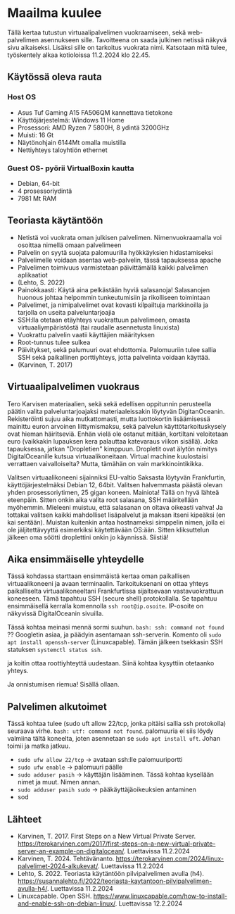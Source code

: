 # Maailma kuulee

Tällä kertaa tutustun virtuaalipalvelimen vuokraamiseen, sekä web-palvelimen asennukseen sille. Tavoitteena on saada julkinen netissä näkyvä sivu aikaiseksi. Lisäksi sille on tarkoitus vuokrata nimi. Katsotaan mitä tulee, työskentely alkaa kotioloissa 11.2.2024 klo 22.45.

## Käytössä oleva rauta
### Host OS
- Asus Tuf Gaming A15 FA506QM kannettava tietokone
- Käyttöjärjestelmä: Windows 11 Home
- Prosessori: AMD Ryzen 7 5800H, 8 ydintä 3200GHz
- Muisti: 16 Gt
- Näytönohjain 6144Mt omalla muistilla
- Nettiyhteys taloyhtiön ethernet
### Guest OS- pyörii VirtualBoxin kautta
- Debian, 64-bit
- 4 prosessoriydintä
- 7981 Mt RAM

## Teoriasta käytäntöön
- Netistä voi vuokrata oman julkisen palvelimen. Nimenvuokraamalla voi osoittaa nimellä omaan palvelimeen
- Palvelin on syytä suojata palomuurilla hyökkäyksien hidastamiseksi
- Palvelimelle voidaan asentaa web-palvelin, tässä tapauksessa apache
- Palvelimen toimivuus varmistetaan päivittämällä kaikki palvelimen aplikaatiot
- (Lehto, S. 2022)
- Painokkaasti: Käytä aina pelkästään hyviä salasanoja! Salasanojen huonous johtaa helpommin tunkeutumisiin ja rikolliseen toimintaan
- Palvelimet, ja nimipalvelimet ovat kovasti kilpailtuja markkinoilla ja tarjolla on useita palveluntarjoajia
- SSH:lla otetaan etäyhteys vuokrattuun palvelimeen, omasta virtuaaliympäristöstä (tai raudalle asennetusta linuxista)
- Vuokrattu palvelin vaatii käyttäjien määrityksen
- Root-tunnus tulee sulkea
- Päivitykset, sekä palumuuri ovat ehdottomia. Palomuuriin tulee sallia SSH sekä paikallinen porttiyhteys, jotta palvelinta voidaan käyttää.
- (Karvinen, T. 2017)

## Virtuaalipalvelimen vuokraus
Tero Karvisen materiaalien, sekä sekä edellisen oppitunnin perusteella päätin valita palveluntarjoajaksi materiaaleissakin löytyvän DigitanOceanin. Rekisteröinti sujuu aika mutkattomasti, mutta luottokortin lisäämisessä mainittu euron arvoinen liittymismaksu, sekä palvelun käyttötarkoituskysely ovat hieman häiritseviä. Enhän vielä ole ostanut mitään, kortiltani veloitetaan euro (vaikkakin lupauksen kera palauttaa katevaraus viikon sisällä). Joka tapauksessa, jatkan "Dropletien" kimppuun. Dropletit ovat älytön nimitys DigitalOceanille kutsua virtuaalikoneitaan. Virtual machine kuulostaisi verrattaen vaivalloiselta? Mutta, tämähän on vain markkinointikikka.

Valitsen virtuaalikoneeni sijainniksi EU-valtio Saksasta löytyvän Frankfurtin, käyttöjärjestelmäksi Debian 12, 64bit. Valitsen halvemmasta päästä olevan yhden prosessoriytimen, 25 gigan koneen. Mainiota! Tällä on hyvä lähteä eteenpäin. Sitten onkin aika valita root salasana, SSH määritellään myöhemmin. Mieleeni muistuu, että salasanan on oltava oikeasti vahva! Ja tottakai valitsen kaikki mahdolliset lisäpalvelut ja maksan itseni kipeäksi (en kai sentään). Muistan kuitenkin antaa hostnameksi simppelin nimen, jolla ei ole jäljitettävyyttä esimerkiksi käytettävään OS:ään. Sitten kliksuttelun jälkeen oma söötti droplettini onkin jo käynnissä. Siistiä!

## Aika ensimmäiselle yhteydelle
Tässä kohdassa starttaan ensimmäistä kertaa oman paikallisen virtuaalikoneeni ja avaan terminaalin. Tarkoituksenani on ottaa yhteys paikalliselta virtuaalikoneeltani Frankfurtissa sijaitsevaan vastavuokrattuun koneeseen. Tämä tapahtuu SSH (secure shell) protokollalla. Se tapahtuu ensimmäisellä kerralla komennolla `ssh root@ip.osoite`. IP-osoite on näkyvissä DigitalOceanin sivuilla.

Tässä kohtaa meinasi mennä sormi suuhun. `bash: ssh: command not found` ?? Googletin asiaa, ja päädyin asentamaan ssh-serverin. Komento oli `sudo apt install openssh-server` (Linuxcapable). Tämän jälkeen tsekkasin SSH statuksen `systemctl status ssh`.



ja koitin ottaa roottiyhteyttä uudestaan. Siinä kohtaa kysyttiin otetaanko yhteys.



Ja onnistumisen riemua! Sisällä ollaan.



## Palvelimen alkutoimet
Tässä kohtaa tulee (sudo uft allow 22/tcp, jonka pitäisi sallia ssh protokolla) seuraava virhe. `bash: utf: command not found`. palomuuria ei siis löydy valmiina tältä koneelta, joten asennetaan se `sudo apt install uft`. Johan toimii ja matka jatkuu.
- `sudo ufw allow 22/tcp` -> avataan ssh:lle palomuuriportti
- `sudo ufw enable` -> palomuuri päälle 
- `sudo adduser pasih` -> käyttäjän lisääminen. Tässä kohtaa kysellään nimet ja muut. Nimen annan.
- `sudo adduser pasih sudo` -> pääkäyttäjäoikeuksien antaminen
- sod


## Lähteet
- Karvinen, T. 2017. First Steps on a New Virtual Private Server. https://terokarvinen.com/2017/first-steps-on-a-new-virtual-private-server-an-example-on-digitalocean/. Luettavissa 11.2.2024
- Karvinen, T. 2024. Tehtävänanto. https://terokarvinen.com/2024/linux-palvelimet-2024-alkukevat/. Luettavissa 11.2.2024
- Lehto, S. 2022. Teoriasta käytäntöön pilvipalvelimen avulla (h4). https://susannalehto.fi/2022/teoriasta-kaytantoon-pilvipalvelimen-avulla-h4/. Luettavissa 11.2.2024
- Linuxcapable. Open SSH. https://www.linuxcapable.com/how-to-install-and-enable-ssh-on-debian-linux/. Luettavissa 12.2.2024

